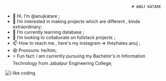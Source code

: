                                                             # ANUJ KATARE
- 👋 Hi, I’m @anujkatare ;
- 👀 I’m interested in making projects which are different , kinda extraordinary;
- 🌱 I’m currently learning database ;
- 💞️ I’m looking to collaborate on fullstack projects ;
- 📫 How to reach me , here's my instagram => theyhates.anuj ;
- 😄 Pronouns: he/him;
- ⚡ Fun fact: i am currently pursuing my Bachelor's in Information Technology from Jabalpur Engineering College;

 ![i like coding](https://pin.it/4X74x8zew)
<!---
anujkatare/anujkatare is a ✨ special ✨ repository because its `README.md` (this file) appears on your GitHub profile.
You can click the Preview link to take a look at your changes.
--->
